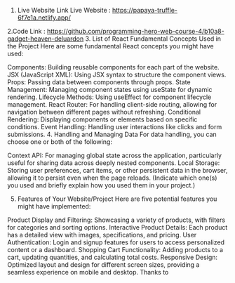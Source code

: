 1. Live Website Link
Live Website :  https://papaya-truffle-6f7e1a.netlify.app/

2.Code Link : https://github.com/programming-hero-web-course-4/b10a8-gadget-heaven-deluardon
3. List of React Fundamental Concepts Used in the Project
Here are some fundamental React concepts you might have used:

Components: Building reusable components for each part of the website.
JSX (JavaScript XML): Using JSX syntax to structure the component views.
Props: Passing data between components through props.
State Management: Managing component states using useState for dynamic rendering.
Lifecycle Methods: Using useEffect for component lifecycle management.
React Router: For handling client-side routing, allowing for navigation between different pages without refreshing.
Conditional Rendering: Displaying components or elements based on specific conditions.
Event Handling: Handling user interactions like clicks and form submissions.
4. Handling and Managing Data
For data handling, you can choose one or both of the following:

Context API: For managing global state across the application, particularly useful for sharing data across deeply nested components.
Local Storage: Storing user preferences, cart items, or other persistent data in the browser, allowing it to persist even when the page reloads.
(Indicate which one(s) you used and briefly explain how you used them in your project.)

5. Features of Your Website/Project
Here are five potential features you might have implemented:

Product Display and Filtering: Showcasing a variety of products, with filters for categories and sorting options.
Interactive Product Details: Each product has a detailed view with images, specifications, and pricing.
User Authentication: Login and signup features for users to access personalized content or a dashboard.
Shopping Cart Functionality: Adding products to a cart, updating quantities, and calculating total costs.
Responsive Design: Optimized layout and design for different screen sizes, providing a seamless experience on mobile and desktop.  Thanks to